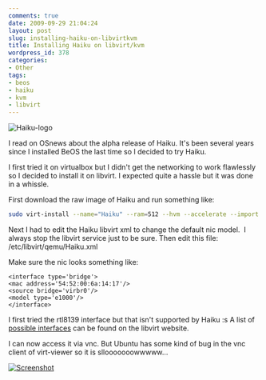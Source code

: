 ```yaml
---
comments: true
date: 2009-09-29 21:04:24
layout: post
slug: installing-haiku-on-libvirtkvm
title: Installing Haiku on libvirt/kvm
wordpress_id: 378
categories:
- Other
tags:
- beos
- haiku
- kvm
- libvirt
---
```


![Haiku-logo](/images/uploads/2009/09/Haiku-logo.png)

I read on OSnews about the alpha release of Haiku. It's been several years since I installed BeOS the last time so I decided to try Haiku.

I first tried it on virtualbox but I didn't get the networking to work flawlessly so I decided to install it on libvirt. I expected quite a hassle but it was done in a whissle.

First download the raw image of Haiku and run something like:

```bash
sudo virt-install --name="Haiku" --ram=512 --hvm --accelerate --import --file=/media/second_disk/vm-images/haiku-r1alpha1.image --vnc --bridge=virbr0
```

Next I had to edit the Haiku libvirt xml to change the default nic model.  I always stop the libvirt service just to be sure. Then edit this file: /etc/libvirt/qemu/Haiku.xml

Make sure the nic looks something like:

```
<interface type='bridge'>
<mac address='54:52:00:6a:14:17'/>
<source bridge='virbr0'/>
<model type='e1000'/>
</interface>
```

I first tried the rtl8139 interface but that isn't supported by Haiku :s A list of [possible interfaces](http://libvirt.org/formatdomain.html) can be found on the libvirt website.

I can now access it via vnc. But Ubuntu has some kind of bug in the vnc client of virt-viewer so it is sllooooooowwwww...

[![Screenshot](/images/uploads/2009/09/Screenshot-300x187.png)](/images/uploads/2009/09/Screenshot.png)
